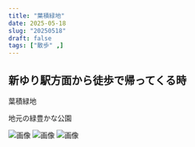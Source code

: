 ```yaml
---
title: "葉積緑地"
date: 2025-05-18
slug: "20250518"
draft: false
tags: ["散歩" ,]
---
```



## 新ゆり駅方面から徒歩で帰ってくる時
葉積緑地

地元の緑豊かな公園

![画像](https://img.be2long.com/img/2025/0610/032.webp)
![画像](https://img.be2long.com/img/2025/0610/033.webp)
![画像](https://img.be2long.com/img/2025/0610/034.webp)

